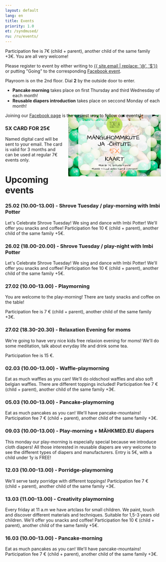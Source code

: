 ```yaml
---
layout: default
lang: en
title: Events
priority: 1.0
et: /syndmused/
ru: /ru/events/
---
```


Participation fee is 7€ (child + parent), another child of the same family +3€. You are all very welcome!

Please register to event by either writing to [{{ site.email | replace: '@', '$'}}](mailto) or putting "Going" to the corresponding [Facebook event](https://www.facebook.com/pg/Torelamangutuba/events/).

Playroom is on the 2nd floor. Dial **2** by the outside door to enter. 

 * **Pancake morning** takes place on first Thursday and third Wednesday of each month!
 * **Reusable diapers introduction** takes place on seccond Monday of each month!

Joining our [Facebook page](https://www.facebook.com/Torelamangutuba/events/) is the easiest way to follow our events! 

### 5X CARD FOR 25€

<img alt="5x card" src="../../syndmused/5x-kaart.png" height="200" style="float: right; margin-top: -5em; margin-left: 1em">

Named digital card will be sent to your email. The card is valid for 3 months and can be used at regular 7€ events only.

# Upcoming events

### 25.02 (10.00-13.00) - Shrove Tuesday / play-morning with Imbi Potter
Let's Celebrate Shrove Tuesday! We sing and dance with Imbi Potter!
We'll offer you snacks and coffee!
Participation fee 10 € (child + parent), another child of the same family +5€.


### 26.02 (18.00-20.00) - Shrove Tuesday / play-night with Imbi Potter
Let's Celebrate Shrove Tuesday! We sing and dance with Imbi Potter!
We'll offer you snacks and coffee!
Participation fee 10 € (child + parent), another child of the same family +5€.


### 27.02 (10.00-13.00) - Playmorning
You are welcome to the play-morning!
There are tasty snacks and coffee on the table! 

Participation fee is 7 € (child + parent), another child of the same family +3€.


### 27.02 (18.30-20.30) - Relaxation Evening for moms
We're going to have very nice kids free relaxion evening for moms! We'll do some meditation, talk about evryday life and drink some tea. 

Participation fee is 15 €.


### 02.03 (10.00-13.00) - Waffle-playmorning
Eat as much waffles as you can! We'll do oldschool waffles and also soft belgian waffles.
There are different toppings included! 
Participation fee 7 € (child + parent), another child of the same family +3€.


### 05.03 (10.00-13.00) - Pancake-playmorning
Eat as much pancakes as you can! We'll have pancake-mountains!
Participation fee 7 € (child + parent), another child of the same family +3€.


### 09.03 (10.00-13.00) - Play-morning + MÄHKMED.EU diapers
This monday our play-morning is especially special because we introduce cloth diapers! All those interested in reusable diapers are very welcome to see the different types of diapers and manufacturers. 
Entry is 5€, with a child under 1y is FREE!


### 12.03 (10.00-13.00) - Porridge-playmorning
We'll serve tasty porridge with different toppings! 
Participation fee 7 € (child + parent), another child of the same family +3€.


### 13.03 (11.00-13.00) - Creativity playmorning
Every friday at 11 a.m we have artclass for small children. We paint, touch and discover different materials and techniques.
Suitable for 1,5-3 years old children. 
We'll offer you snacks and coffee!
Participation fee 10 € (child + parent), another child of the same family +5€.


### 16.03 (10.00-13.00) - Pancake-morning
Eat as much pancakes as you can! We'll have pancake-mountains!
Participation fee 7 € (child + parent), another child of the same family +3€.

